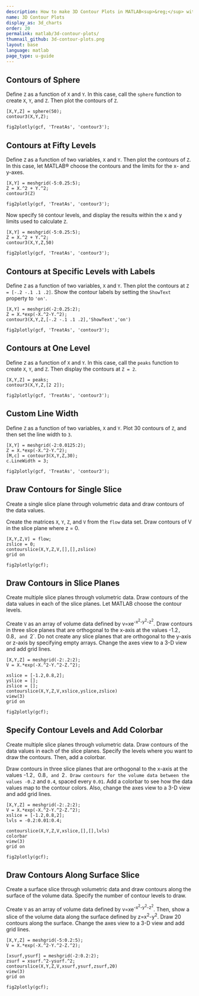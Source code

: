 ```yaml
---
description: How to make 3D Contour Plots in MATLAB<sup>&reg;</sup> with Plotly.
name: 3D Contour Plots
display_as: 3d_charts
order: 20
permalink: matlab/3d-contour-plots/
thumnail_github: 3d-contour-plots.png
layout: base
language: matlab
page_type: u-guide
---
```


## Contours of Sphere

Define `Z` as a function of `X` and `Y`. In this case, call the `sphere` function to create `X`, `Y`, and `Z`. Then plot the contours of `Z`.

```{matlab}
[X,Y,Z] = sphere(50);
contour3(X,Y,Z);

fig2plotly(gcf, 'TreatAs', 'contour3');
```


<!--------------------- EXAMPLE  BREAK ------------------------->

## Contours at Fifty Levels

Define `Z` as a function of two variables, `X` and `Y`. Then plot the contours of `Z`. In this case, let MATLAB® choose the contours and the limits for the x- and y-axes.

```{matlab}
[X,Y] = meshgrid(-5:0.25:5);
Z = X.^2 + Y.^2;
contour3(Z)

fig2plotly(gcf, 'TreatAs', 'contour3');
```


Now specify `50` contour levels, and display the results within the x and y limits used to calculate `Z`.

```{matlab}
[X,Y] = meshgrid(-5:0.25:5);
Z = X.^2 + Y.^2;
contour3(X,Y,Z,50)

fig2plotly(gcf, 'TreatAs', 'contour3');
```

<!--------------------- EXAMPLE BREAK ------------------------->

## Contours at Specific Levels with Labels

Define `Z` as a function of two variables, `X` and `Y`. Then plot the contours at `Z = [-.2 -.1 .1 .2]`. Show the contour labels by setting the `ShowText` property to `'on'`.

```{matlab}
[X,Y] = meshgrid(-2:0.25:2);
Z = X.*exp(-X.^2-Y.^2);
contour3(X,Y,Z,[-.2 -.1 .1 .2],'ShowText','on')

fig2plotly(gcf, 'TreatAs', 'contour3');
```

<!--------------------- EXAMPLE BREAK ------------------------->

## Contours at One Level

Define `Z` as a function of `X` and `Y`. In this case, call the `peaks` function to create `X`, `Y`, and `Z`. Then display the contours at `Z = 2`.

```{matlab}
[X,Y,Z] = peaks;
contour3(X,Y,Z,[2 2]);

fig2plotly(gcf, 'TreatAs', 'contour3');
```


<!--------------------- EXAMPLE BREAK ------------------------->

## Custom Line Width

Define `Z` as a function of two variables, `X` and `Y`. Plot 30 contours of `Z`, and then set the line width to `3`.

```{matlab}
[X,Y] = meshgrid(-2:0.0125:2);
Z = X.*exp(-X.^2-Y.^2);
[M,c] = contour3(X,Y,Z,30);
c.LineWidth = 3;

fig2plotly(gcf, 'TreatAs', 'contour3');
```


<!--------------------- EXAMPLE BREAK ------------------------->


## Draw Contours for Single Slice

Create a single slice plane through volumetric data and draw contours of the data values.

Create the matrices `X`, `Y`, `Z`, and `V` from the `flow` data set. Draw contours of V in the slice plane where z = 0.

```{matlab}
[X,Y,Z,V] = flow;
zslice = 0;
contourslice(X,Y,Z,V,[],[],zslice)
grid on

fig2plotly(gcf);
```

<!--------------------- EXAMPLE BREAK ------------------------->

## Draw Contours in Slice Planes

Create multiple slice planes through volumetric data. Draw contours of the data values in each of the slice planes. Let MATLAB choose the contour levels. 

Create `V` as an array of volume data defined by v=xe<sup>-x<sup>2</sup>-y<sup>2</sup>-z<sup>2</sup></sup>. Draw contours in three slice planes that are orthogonal to the x-axis at the values -1.2`, `0.8`, and `2`. Do not create any slice planes that are orthogonal to the y-axis or z-axis by specifying empty arrays. Change the axes view to a 3-D view and add grid lines.

```{matlab}
[X,Y,Z] = meshgrid(-2:.2:2);
V = X.*exp(-X.^2-Y.^2-Z.^2);

xslice = [-1.2,0.8,2];   
yslice = [];
zslice = [];
contourslice(X,Y,Z,V,xslice,yslice,zslice)
view(3)
grid on

fig2plotly(gcf);
```

<!--------------------- EXAMPLE BREAK ------------------------->

## Specify Contour Levels and Add Colorbar

Create multiple slice planes through volumetric data. Draw contours of the data values in each of the slice planes. Specify the levels where you want to draw the contours. Then, add a colorbar.

Draw contours in three slice planes that are orthogonal to the x-axis at the values -1.2`, `0.8`, and `2`. Draw contours for the volume data between the values -0.2` and `0.4`, spaced every `0.01`. Add a colorbar to see how the data values map to the contour colors. Also, change the axes view to a 3-D view and add grid lines.

```{matlab}
[X,Y,Z] = meshgrid(-2:.2:2);
V = X.*exp(-X.^2-Y.^2-Z.^2);
xslice = [-1.2,0.8,2];   
lvls = -0.2:0.01:0.4;

contourslice(X,Y,Z,V,xslice,[],[],lvls)
colorbar
view(3)
grid on

fig2plotly(gcf);
```

<!--------------------- EXAMPLE BREAK ------------------------->

## Draw Contours Along Surface Slice

Create a surface slice through volumetric data and draw contours along the surface of the volume data. Specify the number of contour levels to draw.

Create `V` as an array of volume data defined by v=xe<sup>-x<sup>2</sup>-y<sup>2</sup>-z<sup>2</sup></sup>. Then, show a slice of the volume data along the surface defined by z=x<sup>2</sup>-y<sup>2</sup>. Draw 20 contours along the surface. Change the axes view to a 3-D view and add grid lines.

```{matlab}
[X,Y,Z] = meshgrid(-5:0.2:5);
V = X.*exp(-X.^2-Y.^2-Z.^2);

[xsurf,ysurf] = meshgrid(-2:0.2:2);
zsurf = xsurf.^2-ysurf.^2;
contourslice(X,Y,Z,V,xsurf,ysurf,zsurf,20)
view(3)
grid on

fig2plotly(gcf);
```


<!--------------------- EXAMPLE BREAK ------------------------->

